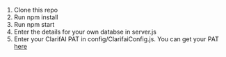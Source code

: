 1. Clone this repo
2. Run npm install
3. Run npm start
4. Enter the details for your own databse in server.js
5. Enter your ClarifAI PAT in config/ClarifaiConfig.js. You can get your PAT [here](https://www.clarifai.com/)
